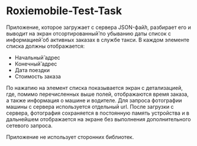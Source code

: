 # Roxiemobile-Test-Task
Приложение, которое загружает с сервера JSON-фай̆л, разбирает его и выводит на экран отсортированный̆ по убыванию даты список с информацией̆ об активных заказах в службе такси. 
В каждом элементе списка должны отображается:
- Начальный̆ адрес
- Конечный̆ адрес
- Дата поездки
- Стоимость заказа

По нажатию на элемент списка показывается экран с детализацией, где, помимо перечисленных выше полей, 
отображаются время заказа, а также информация о машине и водителе.
Для запроса фотографии машины с сервера используется отдельный url.
После загрузки с сервера, фотография сохраняется в постоянную память устройства и в дальнейшем отображается на экране без выполнения дополнительного сетевого запроса.

Приложение не использует сторонних библиотек.
